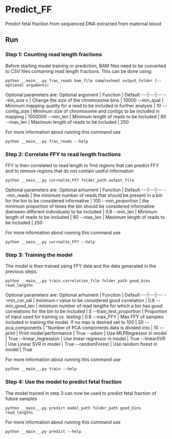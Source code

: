 # Predict_FF
Predict fetal fraction from sequenced DNA  extracted from maternal blood

## Run
### Step 1: Counting read length fractions
Before starting model training or prediction, BAM files need to be converted to CSV files containing read length fractions. This can be done using:

```
python __main__.py frac_reads bam_file samplesheet output_folder [--optional arguments]
```

Optional parameters are:
Optional argument | Function | Default
---|---|---
--bin_size x | Change the size of the chromosome bins | 10000
--min_qual | Minimum mapping quality for a read to be included in further analysis | 10
--contig_size | Minimum size of chromosome and contigs to be included in mapping | 1000000
--min_len | Minimum length of reads to be included | 80
--max_len | Maximum length of reads to be included | 250

For more information about running this command use
 ```
 python __main__.py frac_reads --help 
 ```

### Step 2: Correlate FFY to read length fractions
FFY is then correlated to read length to find regions that can predict FFY and to remove regions that do not contain useful information

```
python __main__.py correalte_FFY folder_path output_file
```

Optional parameters are:
Optional arhument | Function | Default
---|---|---
--min_reads | the minimum number of reads that should be present in a bin for the bin to be considered informative | 100
--min_proportion | the minimum proportion of times the bin should be considered informative (between different individuals) to be included | 0.8
--min_len | Minimum length of reads to be included | 80
--max_len | Maximum length of reads to be included | 250

For more information about running this command use
 ```
 python __main__.py correalte_FFY --help 
 ```
 
 ### Step 3: Training the model
 The model is then trained using FFY data and the data generated in the previous steps.
 
 ```
python __main__.py train correlation_file folder_path good_bins read_lengths
```
Optional parameters are:
Optional arhument | Function | Default
---|---|---
--min_cor_val | minimum r value to be considered good correlation | 0.6
--min_good_len | minimum number of read lengths for which a bin has good correlations for the bin to be included | 5
--train_test_proportion | Proportion of input used for training vs. testing | 0.8
--max_FFY | Max FFY of samples included in training the model. If no max is desired set to 100 | 20
--pca_components | "Number of PCA components data is divided into | 10
--print | Print model performance | True
--adam | Use MLPRegressor in model | True
--linear_regression | Use linear regressor in model | True
--linearSVR | Use Linear SVR in model | True
--randomForest | Use random forest in model | True

For more information about running this command use
 ```
 python __main__.py train --help 
```
### Step 4: Use the model to predict fetal fraction
The model trained in step 3 can now be used to predict fetal fraction of future samples
```
python __main__.py predict model_path folder_path good_bins read_lengths
```
For more information about running this command use
 ```
 python __main__.py predict --help 
```
